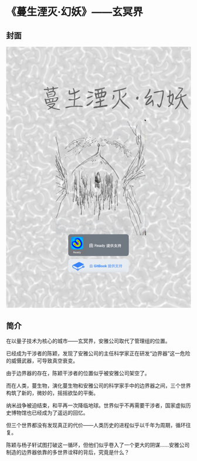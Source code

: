 # 《蔓生湮灭·幻妖》——玄冥界

## 封面

![](../.gitbook/assets/3%20%281%29.png)

## 简介

在以量子技术为核心的城市——玄冥界，安雅公司取代了管理组的位置。

已经成为干涉者的陈颖，发现了安雅公司的主任科学家正在研发“边界器”这一危险的威慑武器，可导致真空衰变。

由于边界器的存在，陈颖干涉者的位置似乎被安雅公司架空了。

而在人类，蔓生物，演化蔓生物和安雅公司的科学家手中的边界器之间，三个世界构筑了新的，微妙的，摇摇欲坠的平衡。

纳米战争被迫结束，和平再一次降临地球。世界似乎不再需要干涉者，国家虚拟历史博物馆也已经成为了遥远的回忆。

但三个世界都没有发现真正的代价——人类历史的进程似乎以千年为周期，循环往复。

陈颖与杨子轩试图打破这一循环，但他们似乎卷入了一个更大的阴谋……安雅公司制造的边界器依靠的多世界诠释的背后，究竟是什么？

